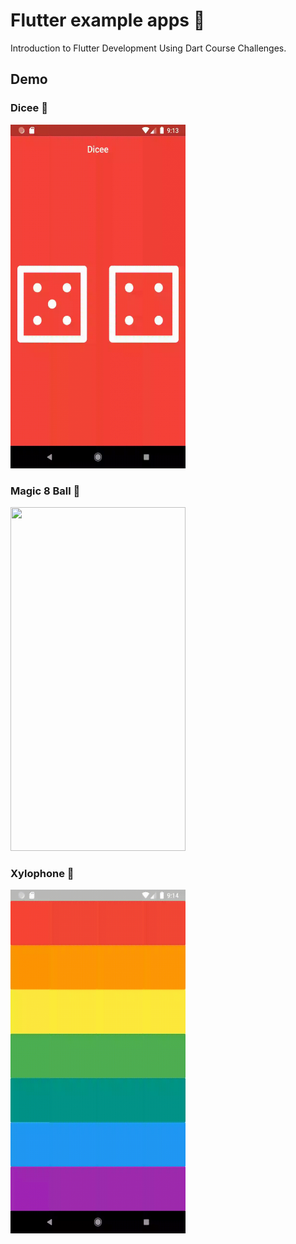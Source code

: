 # Flutter example apps 🎯

Introduction to Flutter Development Using Dart Course Challenges.

## Demo

### Dicee 🎲

<img src="https://github.com/HeliosX7/app-brewery-flutter-challenges/blob/master/images/dicee.gif" width="280" height="550">

### Magic 8 Ball 🎱

<img src="https://github.com/HeliosX7/app-brewery-flutter-challenges/blob/master/images/magic8ball.gif" width="280" height="550">

### Xylophone 🎹 

<img src="https://github.com/HeliosX7/app-brewery-flutter-challenges/blob/master/images/xylophone.gif" width="280" height="550">